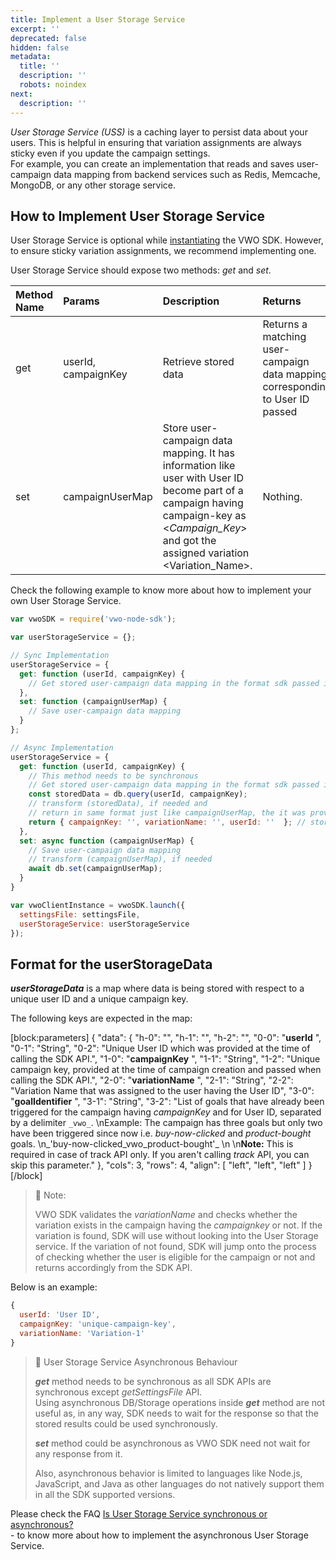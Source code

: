 ```yaml
---
title: Implement a User Storage Service
excerpt: ''
deprecated: false
hidden: false
metadata:
  title: ''
  description: ''
  robots: noindex
next:
  description: ''
---
```

_User Storage Service (USS)_ is a caching layer to persist data about your users. This is helpful in ensuring that variation assignments are always sticky even if you update the campaign settings.  
For example, you can create an implementation that reads and saves user-campaign data mapping from backend services such as Redis, Memcache, MongoDB, or any other storage service.

## How to Implement User Storage Service

User Storage Service is optional while [instantiating](https://developers.vwo.com/docs/javascript-launch) the VWO SDK. However, to ensure sticky variation assignments, we recommend implementing one.

User Storage Service should expose two methods: _get_ and _set_.

| Method Name | Params              | Description                                                                                                                                                                                      | Returns                                                                       |
| :---------- | :------------------ | :----------------------------------------------------------------------------------------------------------------------------------------------------------------------------------------------- | :---------------------------------------------------------------------------- |
| get         | userId, campaignKey | Retrieve stored data                                                                                                                                                                             | Returns a matching user-campaign data mapping corresponding to User ID passed |
| set         | campaignUserMap     | Store user-campaign data mapping. It has information like user with User ID become part of a campaign having campaign-key as \<_Campaign_Key_> and got the assigned variation \<Variation_Name>. | Nothing.                                                                      |

Check the following example to know more about how to implement your own User Storage Service.

```javascript JavaScript
var vwoSDK = require('vwo-node-sdk');

var userStorageService = {};

// Sync Implementation
userStorageService = {
  get: function (userId, campaignKey) {
    // Get stored user-campaign data mapping in the format sdk passed it to set method
  },
  set: function (campaignUserMap) {
    // Save user-campaign data mapping
  }
};

// Async Implementation
userStorageService = {
  get: function (userId, campaignKey) {
    // This method needs to be synchronous
    // Get stored user-campaign data mapping in the format sdk passed it to set method
    const storedData = db.query(userId, campaignKey);
    // transform (storedData), if needed and
    // return in same format just like campaignUserMap, the it was provided to set method
    return { campaignKey: '', variationName: '', userId: ''  }; // stored data
  },
  set: async function (campaignUserMap) {
    // Save user-campaign data mapping
    // transform (campaignUserMap), if needed
    await db.set(campaignUserMap);
  }
}

var vwoClientInstance = vwoSDK.launch({
  settingsFile: settingsFile,
  userStorageService: userStorageService 
});
```

## Format for the userStorageData

**_userStorageData_** is a map where data is being stored with respect to a unique user ID and a unique campaign key.

The following keys are expected in the map:

[block:parameters]
{
  "data": {
    "h-0": "",
    "h-1": "",
    "h-2": "",
    "0-0": "**userId** ",
    "0-1": "String",
    "0-2": "Unique User ID which was provided at the time of calling the SDK API.",
    "1-0": "**campaignKey** ",
    "1-1": "String",
    "1-2": "Unique campaign key, provided at the time of campaign creation and passed when calling the SDK API.",
    "2-0": "**variationName** ",
    "2-1": "String",
    "2-2": "Variation Name that was assigned to the user having the User ID",
    "3-0": "**goalIdentifier** ",
    "3-1": "String",
    "3-2": "List of goals that have already been triggered for the campaign having _campaignKey_ and for User ID, separated by a delimiter `_vwo_`.  \nExample: The campaign has three goals but only two have been triggered since now i.e. _buy-now-clicked_ and _product-bought_ goals.  \n_'buy-now-clicked_vwo_product-bought'_  \n  \n**Note:** This is required in case of track API only. If you aren't calling _track_ API, you can skip this parameter."
  },
  "cols": 3,
  "rows": 4,
  "align": [
    "left",
    "left",
    "left"
  ]
}
[/block]


> 🚧 Note:
> 
> VWO SDK validates the _variationName_ and checks whether the variation exists in the campaign having the _campaignkey_ or not. If the variation is found, SDK will use without looking into the User Storage service. If the variation of not found, SDK will jump onto the process of checking whether the user is eligible for the campaign or not and returns accordingly from the SDK API.

Below is an example:

```javascript JavaScript
{
  userId: 'User ID',
  campaignKey: 'unique-campaign-key',
  variationName: 'Variation-1'
}
```

> 🚧 User Storage Service Asynchronous Behaviour
> 
> **_get_** method needs to be synchronous as all SDK APIs are synchronous except _getSettingsFile_ API.  
> Using asynchronous DB/Storage operations inside **_get_** method are not useful as, in any way, SDK needs to wait for the response so that the stored results could be used synchronously.
> 
> **_set_** method could be asynchronous as VWO SDK need not wait for any response from it.
> 
> Also, asynchronous behavior is limited to languages like Node.js, JavaScript, and Java as other languages do not natively support them in all the SDK supported versions.

Please check the FAQ [Is User Storage Service synchronous or asynchronous?  
](https://developers.vwo.com/docs/is-user-storage-service-synchronous-or-asynchronous) - to know more about how to implement the asynchronous User Storage Service.